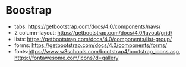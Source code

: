 
# Boostrap

* tabs: https://getbootstrap.com/docs/4.0/components/navs/
* 2 column-layout: https://getbootstrap.com/docs/4.0/layout/grid/
* lists: https://getbootstrap.com/docs/4.0/components/list-group/
* forms: https://getbootstrap.com/docs/4.0/components/forms/
* fonts:https://www.w3schools.com/bootstrap4/bootstrap_icons.asp, https://fontawesome.com/icons?d=gallery
